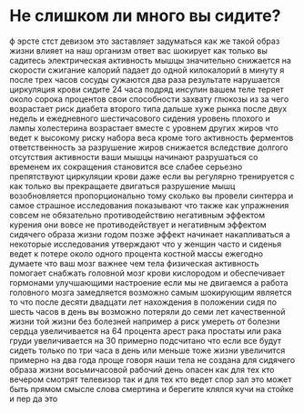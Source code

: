 <!-- https://www.youtube.com/watch?v=uiKg6JfS658 -->
<!-- https://www.youtube.com/watch?v=Ps2MS4Gw1AQ -->

# Не слишком ли много вы сидите?

ф эрсте стст девизом это заставляет задуматься как же такой образ жизни влияет на наш организм ответ вас шокирует как только вы садитесь электрическая активность мышцы значительно снижается на скорости сжигание калорий падает до одной килокалорий в минуту я после трех часов сосуды сужаются два раза результате нарушается циркуляция крови сидите 24 часа подряд инсулин вашем теле теряет около сорока процентов свои способности захвату глюкозы из за чего возрастает риск диабета второго типа дальше хуже рынка после двух недель и ежедневного шестичасового сидения уровень плохого и лампы холестерина возрастает вместе с уровнем других жиров что ведет к высокому риску набора веса кроме того активность ферментов ответственность за разрушение жиров снижается вследствие долгого отсутствия активности ваши мышцы начинают разрушаться со временем их сокращения становится все слабее серьезно препятствуют циркуляции крови даже если вы регулярно тренируется с как только вы прекращаете двигаться разрушение мышц возобновляется пропорционально тому сколько вы провели синтерра и самое страшное исследования показывают что также как упражнения совсем не обязательно противодействию негативным эффектом курения они вовсе не противодействует и негативным эффектом сидячего образа жизни годом позже эффект начинает накапливаться а некоторые исследования утверждают что у женщин часто и сиденья ведет к потере около одного процента костной массы ежегодно думаете что ваш мозг важнее чем тела физическая активность помогает снабжать головной мозг крови кислородом и обеспечивает гормонами улучшающими настроение если мы не двигаемся а работа головного мозга замедляется возможно самым шокирующим является то что после десяти двадцати лет нахождения в положении сидя по шесть часов в день вы возможно потеряли до семи лет качественной жизни той жизни без болезней например а риск умереть от болезни сердца увеличивается на 64 процента арест рака простаты или рака груди увеличивается на 30 примерно подсчитано что если все будут сидеть только по три часа в день или меньше тоже жизни увеличится примерно на два года проще говоря наши тела не создана для сидячего образа жизни восьмичасовой рабочий день опасен как для тех кто вечером смотрят телевизор так и для тех кто ведет спор зал это может быть прямом смысле слова смертина и берегите клялся кучи на стойке и пер да это
